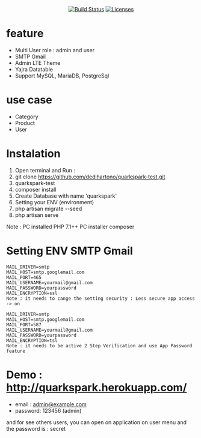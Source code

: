 
<p align="center">
<a href="https://travis-ci.com/dedihartono/quarkspark-test"><img src="https://travis-ci.com/dedihartono/quarkspark-test.svg?branch=master" alt="Build Status"></a>
<a href="https://opensource.org/licenses/MIT"><img src="https://img.shields.io/badge/License-MIT-yellow.svg" alt="Licenses"></a>
</p>

# feature
- Multi User role : admin and user
- SMTP Gmail
- Admin LTE Theme
- Yajra Datatable
- Support MySQL, MariaDB, PostgreSql

# use case
- Category
- Product
- User

# Instalation
1. Open terminal and Run :
2. git clone https://github.com/dedihartono/quarkspark-test.git
3. quarkspark-test
4. composer install
5. Create Database with name 'quarkspark'
6. Setting your ENV (environment)
7. php artisan migrate --seed
8. php artisan serve

Note :
PC installed PHP 7.1++
PC installer composer

# Setting ENV SMTP Gmail
  
    MAIL_DRIVER=smtp
    MAIL_HOST=smtp.googlemail.com
    MAIL_PORT=465
    MAIL_USERNAME=yourmail@gmail.com
    MAIL_PASSWORD=yourpassword
    MAIL_ENCRYPTION=ssl
    Note : it needs to cange the setting security : Less secure app access -> on 

    MAIL_DRIVER=smtp
    MAIL_HOST=smtp.googlemail.com
    MAIL_PORT=587
    MAIL_USERNAME=yourmail@gmail.com
    MAIL_PASSWORD=yourpassword
    MAIL_ENCRYPTION=tsl
    Note : it needs to be active 2 Step Verification and use App Password feature

# Demo : http://quarkspark.herokuapp.com/
- email : admin@example.com 
- password: 123456 (admin)

and for see others users, you can open on application on user menu
and the password is : secret
 

